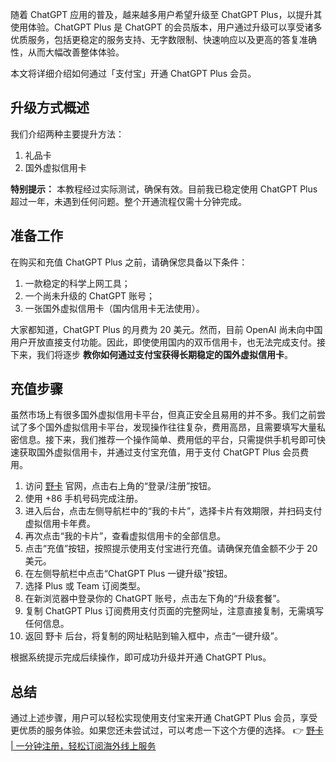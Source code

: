 随着 ChatGPT 应用的普及，越来越多用户希望升级至 ChatGPT Plus，以提升其使用体验。ChatGPT Plus 是 ChatGPT 的会员版本，用户通过升级可以享受诸多优质服务，包括更稳定的服务支持、无字数限制、快速响应以及更高的答复准确性，从而大幅改善整体体验。

本文将详细介绍如何通过「支付宝」开通 ChatGPT Plus 会员。

## 升级方式概述

我们介绍两种主要提升方法：
1. 礼品卡
2. 国外虚拟信用卡

**特别提示：** 本教程经过实际测试，确保有效。目前我已稳定使用 ChatGPT Plus 超过一年，未遇到任何问题。整个开通流程仅需十分钟完成。

## 准备工作

在购买和充值 ChatGPT Plus 之前，请确保您具备以下条件：
1. 一款稳定的科学上网工具；
2. 一个尚未升级的 ChatGPT 账号；
3. 一张国外虚拟信用卡（国内信用卡无法使用）。

大家都知道，ChatGPT Plus 的月费为 20 美元。然而，目前 OpenAI 尚未向中国用户开放直接支付功能。因此，即使使用国内的双币信用卡，也无法完成支付。接下来，我们将逐步 **教你如何通过支付宝获得长期稳定的国外虚拟信用卡**。

## 充值步骤

虽然市场上有很多国外虚拟信用卡平台，但真正安全且易用的并不多。我们之前尝试了多个国外虚拟信用卡平台，发现操作往往复杂，费用高昂，且需要填写大量私密信息。接下来，我们推荐一个操作简单、费用低的平台，只需提供手机号即可快速获取国外虚拟信用卡，并通过支付宝充值，用于支付 ChatGPT Plus 会员费用。

1. 访问 [野卡](https://bit.ly/bewildcard) 官网，点击右上角的“登录/注册”按钮。
2. 使用 +86 手机号码完成注册。
3. 进入后台，点击左侧导航栏中的“我的卡片”，选择卡片有效期限，并扫码支付虚拟信用卡年费。
4. 再次点击“我的卡片”，查看虚拟信用卡的全部信息。
5. 点击“充值”按钮，按照提示使用支付宝进行充值。请确保充值金额不少于 20 美元。
6. 在左侧导航栏中点击“ChatGPT Plus 一键升级”按钮。
7. 选择 Plus 或 Team 订阅类型。
8. 在新浏览器中登录你的 ChatGPT 账号，点击左下角的“升级套餐”。
9. 复制 ChatGPT Plus 订阅费用支付页面的完整网址，注意直接复制，无需填写任何信息。
10. 返回 野卡 后台，将复制的网址粘贴到输入框中，点击“一键升级”。

根据系统提示完成后续操作，即可成功升级并开通 ChatGPT Plus。

## 总结

通过上述步骤，用户可以轻松实现使用支付宝来开通 ChatGPT Plus 会员，享受更优质的服务体验。如果您还未尝试过，可以考虑一下这个方便的选择。
👉 [野卡 | 一分钟注册，轻松订阅海外线上服务](https://bit.ly/bewildcard)